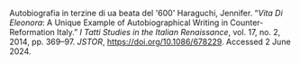 Autobiografia in terzine di ua beata del '600'
Haraguchi, Jennifer. “_Vita Di Eleonora_: A Unique Example of Autobiographical Writing in Counter-Reformation Italy.” _I Tatti Studies in the Italian Renaissance_, vol. 17, no. 2, 2014, pp. 369–97. _JSTOR_, https://doi.org/10.1086/678229. Accessed 2 June 2024.
